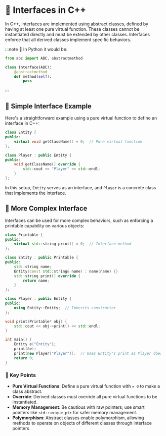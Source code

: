 
# 🔗 Interfaces in C++

In C++, interfaces are implemented using abstract classes, defined by having at least one pure virtual function. These classes cannot be instantiated directly and must be extended by other classes. Interfaces enforce that all derived classes implement specific behaviors.

:::note
🐍 In Python it would be:
```python
from abc import ABC, abstractmethod

class Interface(ABC):
    @abstractmethod
    def method(self):
        pass
```
:::

## 🔰 Simple Interface Example

Here's a straightforward example using a pure virtual function to define an interface in C++:

```cpp
class Entity {
public:
    virtual void getClassName() = 0;  // Pure virtual function
};

class Player : public Entity {
public:
    void getClassName() override {
        std::cout << "Player" << std::endl;
    }
};
```

In this setup, `Entity` serves as an interface, and `Player` is a concrete class that implements the interface.

## 🧩 More Complex Interface

Interfaces can be used for more complex behaviors, such as enforcing a printable capability on various objects:

```cpp
class Printable {
public:
    virtual std::string print() = 0;  // Interface method
};

class Entity : public Printable {
public:
    std::string name;
    Entity(const std::string& name) : name(name) {}
    std::string print() override {
        return name;
    }
};

class Player : public Entity {
public:
    using Entity::Entity;  // Inherits constructor
};

void print(Printable* obj) {
    std::cout << obj->print() << std::endl;
}

int main() {
    Entity e("Entity");
    print(&e);
    print(new Player("Player"));  // Uses Entity's print as Player doesn't override it
    return 0;
}
```

### 🔑 Key Points

- **Pure Virtual Functions**: Define a pure virtual function with `= 0` to make a class abstract.
- **Override**: Derived classes must override all pure virtual functions to be instantiated.
- **Memory Management**: Be cautious with raw pointers; use smart pointers like `std::unique_ptr` for safer memory management.
- **Polymorphism**: Abstract classes enable polymorphism, allowing methods to operate on objects of different classes through interface pointers.